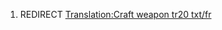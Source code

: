1.  REDIRECT [Translation:Craft weapon tr20
    txt/fr](Translation:Craft_weapon_tr20_txt/fr "wikilink")